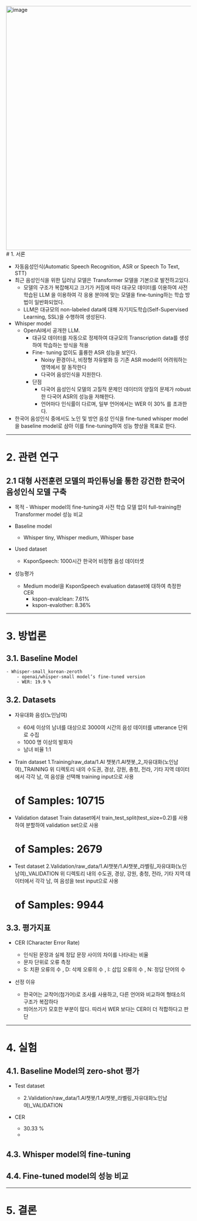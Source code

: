 <img width="665" alt="image" src="https://github.com/woosook0127/whisper_senior_kor/assets/59947443/af1ee530-44c0-4e8a-9b39-97129d6d017e"># 1. 서론

- 자동음성인식(Automatic Speech Recognition, ASR or Speech To Text, STT)
- 최근 음성인식을 위한 딥러닝 모델은 Transformer 모델을 기본으로 발전하고있다.
    - 모델의 구조가 복잡해지고 크기가 커짐에 따라 대규모 데이터를 이용하여 사전 학습된 LLM 을 이용하여 각 응용 분야에 맞는 모델을 fine-tuning하는 학습 방법이 일반화되었다.
    - LLM은 대규모의 non-labeled data에 대해 자기지도학습(Self-Supervised Learning, SSL)을 수행하여 생성된다.
- Whisper model
    - OpenAI에서 공개한 LLM.
        - 대규모 데이터를 자동으로 정제하여 대규모의 Transcription data를 생성하여 학습하는 방식을 적용
        - Fine- tuning 없이도 훌륭한 ASR 성능을 보인다.
            - Noisy 환경이나, 비정형 자유발화 등 기존 ASR model이  어려워하는 영역에서 잘 동작한다
            - 다국어 음성인식을 지원한다.
        - 단점
            - 다국어 음성인식 모델의 고질적 문제인 데이터의 양질의 문제가 robust한 다국어 ASR의 성능을 저해한다.
            - 언어마다 인식률이 다르며, 일부 언어에서는 WER 이 30% 를 초과한다.
- 한국어 음성인식 중에서도 노인 및 방언 음성 인식을 fine-tuned whisper model 을 baseline model로 삼아 이를 fine-tuning하여 성능 향상을 목표로 한다.

---

# 2. 관련 연구

## 2.1 **대형 사전훈련 모델의 파인튜닝을 통한 강건한 한국어 음성인식 모델 구축**

- 목적
      - Whisper model의 fine-tuning과 사전 학습 모델 없이 full-training한 Transformer model 성능 비교 

- Baseline model
    - Whisper tiny, Whisper medium, Whisper base

- Used dataset
    - KsponSpeech: 1000시간 한국어 비정형 음성 데이터셋

- 성능평가
    - Medium model을 KsponSpeech evaluation dataset에 대하여 측정한 CER
        - kspon-evalclean: 7.61%
        - kspon-evalother: 8.36%

---

# 3. 방법론
## 3.1. Baseline Model
    - Whisper-small_korean-zeroth
        - openai/whisper-small model’s fine-tuned version
        - WER: 19.9 %

## 3.2. Datasets
- 자유대화 음성(노인남여)
    - 60세 이상의 남녀를 대상으로 3000여 시간의 음성 데이터를 utterance 단위로 수집
    - 1000 명 이상의 발화자
    - 남녀 비율 1:1
- Train dataset
    1.Training/raw_data/1.AI 챗봇/1.AI챗봇_2_자유대화(노인남여)_TRAINING
    위 디렉토리 내의 수도권, 경상, 강원, 충청, 전라, 기타 지역 데이터에서 각각 남, 여 음성을 선택해 training input으로 사용
    # of Samples: 10715

- Validation dataset
    Train dataset에서 train_test_split(test_size=0.2)를 사용하여 분할하여 validation set으로 사용
    # of Samples: 2679

- Test dataset
    2.Validation/raw_data/1.AI챗봇/1.AI챗봇_라벨링_자유대화(노인남여)_VALIDATION
    위 디렉토리 내의 수도권, 경상, 강원, 충청, 전라, 기타 지역 데이터에서 각각 남, 여 음성을 test input으로 사용
    # of Samples: 9944

## 3.3. 평가지표
- CER (Character Error Rate)
    - 인식된 문장과 실제 정답 문장 사이의 차이를 나타내는 비율
    - 문자 단위로 오류 측정
    - S: 치환 오류의 수 , D: 삭제 오류의 수 , I:  삽입 오류의 수 , N: 정답 단어의 수

- 선정 이유
    - 한국어는 교착어(첨가어)로 조사를 사용하고, 다른 언어와 비교하여 형태소의 구조가 복잡하다
    - 띄어쓰기가 모호한 부분이 많다. 따라서 WER 보다는 CER이 더 적합하다고 판단

---

# 4. 실험
## 4.1. Baseline Model의 zero-shot 평가
- Test dataset	
    - 2.Validation/raw_data/1.AI챗봇/1.AI챗봇_라벨링_자유대화노인남여)_VALIDATION

- CER
    - 30.33 %
    - 
## 4.3. Whisper model의 fine-tuning

## 4.4. Fine-tuned model의 성능 비교

---

# 5. 결론
